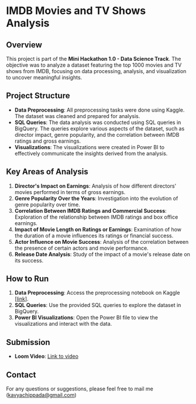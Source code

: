 # IMDB Movies and TV Shows Analysis

## Overview

This project is part of the **Mini Hackathon 1.0 - Data Science Track**. The objective was to analyze a dataset featuring the top 1000 movies and TV shows from IMDB, focusing on data processing, analysis, and visualization to uncover meaningful insights.

## Project Structure

- **Data Preprocessing**: All preprocessing tasks were done using Kaggle. The dataset was cleaned and prepared for analysis.
- **SQL Queries**: The data analysis was conducted using SQL queries in BigQuery. The queries explore various aspects of the dataset, such as director impact, genre popularity, and the correlation between IMDB ratings and gross earnings.
- **Visualizations**: The visualizations were created in Power BI to effectively communicate the insights derived from the analysis.

## Key Areas of Analysis

1. **Director's Impact on Earnings**: Analysis of how different directors' movies performed in terms of gross earnings.
2. **Genre Popularity Over the Years**: Investigation into the evolution of genre popularity over time.
3. **Correlation Between IMDB Ratings and Commercial Success**: Exploration of the relationship between IMDB ratings and box office earnings.
4. **Impact of Movie Length on Ratings or Earnings**: Examination of how the duration of a movie influences its ratings or financial success.
5. **Actor Influence on Movie Success**: Analysis of the correlation between the presence of certain actors and movie performance.
6. **Release Date Analysis**: Study of the impact of a movie's release date on its success.

## How to Run

1. **Data Preprocessing**: Access the preprocessing notebook on Kaggle [[link](https://www.kaggle.com/code/kavyachippada/preprocessing/edit/run/194314284)].
2. **SQL Queries**: Use the provided SQL queries to explore the dataset in BigQuery.
3. **Power BI Visualizations**: Open the Power BI file to view the visualizations and interact with the data.

## Submission

- **Loom Video**: [Link to video](#)

## Contact

For any questions or suggestions, please feel free to mail me (kavyachippada@gmail.com)
